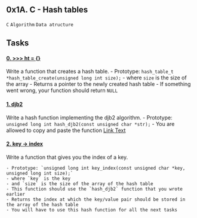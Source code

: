 ## 0x1A. C - Hash tables
`C` `Algorithm` `Data atructure`

## Tasks

#### [0. >>> ht = {}](0-hash_table_create.c)
Write a function that creates a hash table.
    - Prototype: `hash_table_t *hash_table_create(unsigned long int size);`
	- where `size` is the size of the array
    - Returns a pointer to the newly created hash table
    - If something went wrong, your function should return `NULL`
#### [1. djb2](1-djb2.c)
Write a hash function implementing the djb2 algorithm.
    - Prototype: `unsigned long int hash_djb2(const unsigned char *str);`
    - You are allowed to copy and paste the function [Link Text](https://gist.github.com/papamuziko/7bb52dfbb859fdffc4bd0f95b76f71e8)
#### [2. key -> index](2-key_index.c)
Write a function that gives you the index of a key.

    - Prototype: `unsigned long int key_index(const unsigned char *key, unsigned long int size);`
	- where `key` is the key
	- and `size` is the size of the array of the hash table
    - This function should use the `hash_djb2` function that you wrote earlier
    - Returns the index at which the key/value pair should be stored in the array of the hash table
    - You will have to use this hash function for all the next tasks
